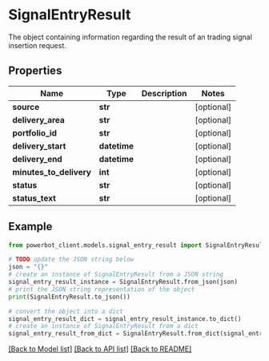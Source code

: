 # SignalEntryResult

The object containing information regarding the result of an trading signal insertion request.

## Properties

Name | Type | Description | Notes
------------ | ------------- | ------------- | -------------
**source** | **str** |  | [optional] 
**delivery_area** | **str** |  | [optional] 
**portfolio_id** | **str** |  | [optional] 
**delivery_start** | **datetime** |  | [optional] 
**delivery_end** | **datetime** |  | [optional] 
**minutes_to_delivery** | **int** |  | [optional] 
**status** | **str** |  | [optional] 
**status_text** | **str** |  | [optional] 

## Example

```python
from powerbot_client.models.signal_entry_result import SignalEntryResult

# TODO update the JSON string below
json = "{}"
# create an instance of SignalEntryResult from a JSON string
signal_entry_result_instance = SignalEntryResult.from_json(json)
# print the JSON string representation of the object
print(SignalEntryResult.to_json())

# convert the object into a dict
signal_entry_result_dict = signal_entry_result_instance.to_dict()
# create an instance of SignalEntryResult from a dict
signal_entry_result_from_dict = SignalEntryResult.from_dict(signal_entry_result_dict)
```
[[Back to Model list]](../README.md#documentation-for-models) [[Back to API list]](../README.md#documentation-for-api-endpoints) [[Back to README]](../README.md)


